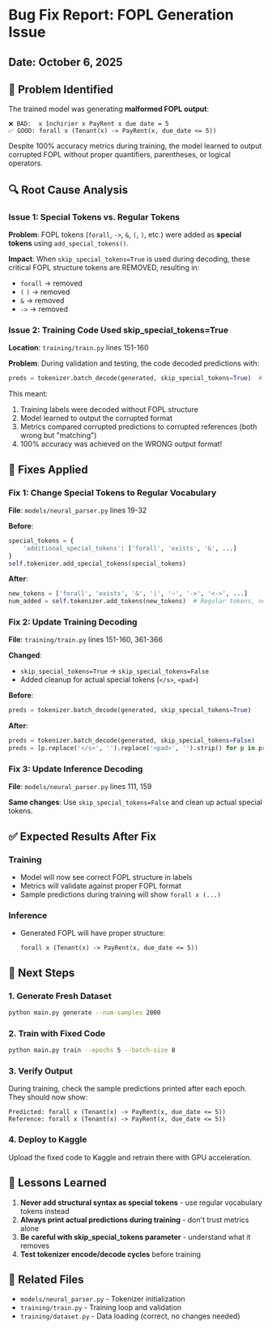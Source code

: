 # Bug Fix Report: FOPL Generation Issue

## Date: October 6, 2025

## 🔴 Problem Identified

The trained model was generating **malformed FOPL output**:
```
❌ BAD:  x închirier x PayRent x due date = 5
✅ GOOD: forall x (Tenant(x) -> PayRent(x, due_date <= 5))
```

Despite 100% accuracy metrics during training, the model learned to output corrupted FOPL without proper quantifiers, parentheses, or logical operators.

## 🔍 Root Cause Analysis

### Issue 1: Special Tokens vs. Regular Tokens

**Problem**: FOPL tokens (`forall`, `->`, `&`, `(`, `)`, etc.) were added as **special tokens** using `add_special_tokens()`.

**Impact**: When `skip_special_tokens=True` is used during decoding, these critical FOPL structure tokens are REMOVED, resulting in:
- `forall` → removed
- `(` `)` → removed  
- `&` → removed
- `->` → removed

### Issue 2: Training Code Used skip_special_tokens=True

**Location**: `training/train.py` lines 151-160

**Problem**: During validation and testing, the code decoded predictions with:
```python
preds = tokenizer.batch_decode(generated, skip_special_tokens=True)  # BUG!
```

This meant:
1. Training labels were decoded without FOPL structure
2. Model learned to output the corrupted format
3. Metrics compared corrupted predictions to corrupted references (both wrong but "matching")
4. 100% accuracy was achieved on the WRONG output format!

## 🔧 Fixes Applied

### Fix 1: Change Special Tokens to Regular Vocabulary

**File**: `models/neural_parser.py` lines 19-32

**Before**:
```python
special_tokens = {
    'additional_special_tokens': ['forall', 'exists', '&', ...]
}
self.tokenizer.add_special_tokens(special_tokens)
```

**After**:
```python
new_tokens = ['forall', 'exists', '&', '|', '~', '->', '<->', ...]
num_added = self.tokenizer.add_tokens(new_tokens)  # Regular tokens, not special!
```

### Fix 2: Update Training Decoding

**File**: `training/train.py` lines 151-160, 361-366

**Changed**:
- `skip_special_tokens=True` → `skip_special_tokens=False`
- Added cleanup for actual special tokens (`</s>`, `<pad>`)

**Before**:
```python
preds = tokenizer.batch_decode(generated, skip_special_tokens=True)
```

**After**:
```python
preds = tokenizer.batch_decode(generated, skip_special_tokens=False)
preds = [p.replace('</s>', '').replace('<pad>', '').strip() for p in preds]
```

### Fix 3: Update Inference Decoding

**File**: `models/neural_parser.py` lines 111, 159

**Same changes**: Use `skip_special_tokens=False` and clean up actual special tokens.

## ✅ Expected Results After Fix

### Training
- Model will now see correct FOPL structure in labels
- Metrics will validate against proper FOPL format
- Sample predictions during training will show `forall x (...)`

### Inference
- Generated FOPL will have proper structure:
  ```
  forall x (Tenant(x) -> PayRent(x, due_date <= 5))
  ```

## 🚀 Next Steps

### 1. Generate Fresh Dataset
```bash
python main.py generate --num-samples 2000
```

### 2. Train with Fixed Code
```bash
python main.py train --epochs 5 --batch-size 8
```

### 3. Verify Output
During training, check the sample predictions printed after each epoch. They should now show:
```
Predicted: forall x (Tenant(x) -> PayRent(x, due_date <= 5))
Reference: forall x (Tenant(x) -> PayRent(x, due_date <= 5))
```

### 4. Deploy to Kaggle
Upload the fixed code to Kaggle and retrain there with GPU acceleration.

## 📝 Lessons Learned

1. **Never add structural syntax as special tokens** - use regular vocabulary tokens instead
2. **Always print actual predictions during training** - don't trust metrics alone
3. **Be careful with skip_special_tokens parameter** - understand what it removes
4. **Test tokenizer encode/decode cycles** before training

## 🔗 Related Files

- `models/neural_parser.py` - Tokenizer initialization
- `training/train.py` - Training loop and validation
- `training/dataset.py` - Data loading (correct, no changes needed)
